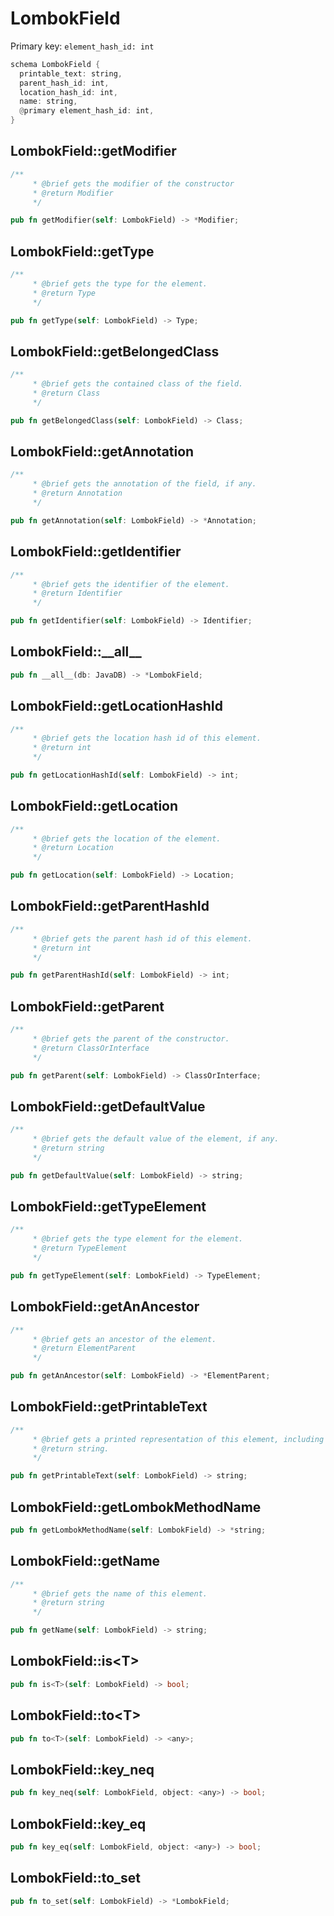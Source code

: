 # LombokField

Primary key: `element_hash_id: int`

```rust
schema LombokField {
  printable_text: string,
  parent_hash_id: int,
  location_hash_id: int,
  name: string,
  @primary element_hash_id: int,
}
```
## LombokField::getModifier

```rust
/**
     * @brief gets the modifier of the constructor
     * @return Modifier 
     */
```
```rust
pub fn getModifier(self: LombokField) -> *Modifier;
```
## LombokField::getType

```rust
/**
     * @brief gets the type for the element.
     * @return Type
     */
```
```rust
pub fn getType(self: LombokField) -> Type;
```
## LombokField::getBelongedClass

```rust
/**
     * @brief gets the contained class of the field.
     * @return Class 
     */
```
```rust
pub fn getBelongedClass(self: LombokField) -> Class;
```
## LombokField::getAnnotation

```rust
/**
     * @brief gets the annotation of the field, if any.
     * @return Annotation 
     */
```
```rust
pub fn getAnnotation(self: LombokField) -> *Annotation;
```
## LombokField::getIdentifier

```rust
/**
     * @brief gets the identifier of the element.
     * @return Identifier 
     */
```
```rust
pub fn getIdentifier(self: LombokField) -> Identifier;
```
## LombokField::\_\_all\_\_

```rust
pub fn __all__(db: JavaDB) -> *LombokField;
```
## LombokField::getLocationHashId

```rust
/**
     * @brief gets the location hash id of this element.
     * @return int
     */
```
```rust
pub fn getLocationHashId(self: LombokField) -> int;
```
## LombokField::getLocation

```rust
/**
     * @brief gets the location of the element.
     * @return Location 
     */
```
```rust
pub fn getLocation(self: LombokField) -> Location;
```
## LombokField::getParentHashId

```rust
/**
     * @brief gets the parent hash id of this element.
     * @return int
     */
```
```rust
pub fn getParentHashId(self: LombokField) -> int;
```
## LombokField::getParent

```rust
/**
     * @brief gets the parent of the constructor.
     * @return ClassOrInterface 
     */
```
```rust
pub fn getParent(self: LombokField) -> ClassOrInterface;
```
## LombokField::getDefaultValue

```rust
/**
     * @brief gets the default value of the element, if any.
     * @return string 
     */
```
```rust
pub fn getDefaultValue(self: LombokField) -> string;
```
## LombokField::getTypeElement

```rust
/**
     * @brief gets the type element for the element.
     * @return TypeElement
     */
```
```rust
pub fn getTypeElement(self: LombokField) -> TypeElement;
```
## LombokField::getAnAncestor

```rust
/**
     * @brief gets an ancestor of the element.
     * @return ElementParent 
     */
```
```rust
pub fn getAnAncestor(self: LombokField) -> *ElementParent;
```
## LombokField::getPrintableText

```rust
/**
     * @brief gets a printed representation of this element, including its structure where applicable.
     * @return string.
     */
```
```rust
pub fn getPrintableText(self: LombokField) -> string;
```
## LombokField::getLombokMethodName

```rust
pub fn getLombokMethodName(self: LombokField) -> *string;
```
## LombokField::getName

```rust
/**
     * @brief gets the name of this element.
     * @return string
     */
```
```rust
pub fn getName(self: LombokField) -> string;
```
## LombokField::is\<T\>

```rust
pub fn is<T>(self: LombokField) -> bool;
```
## LombokField::to\<T\>

```rust
pub fn to<T>(self: LombokField) -> <any>;
```
## LombokField::key\_neq

```rust
pub fn key_neq(self: LombokField, object: <any>) -> bool;
```
## LombokField::key\_eq

```rust
pub fn key_eq(self: LombokField, object: <any>) -> bool;
```
## LombokField::to\_set

```rust
pub fn to_set(self: LombokField) -> *LombokField;
```
